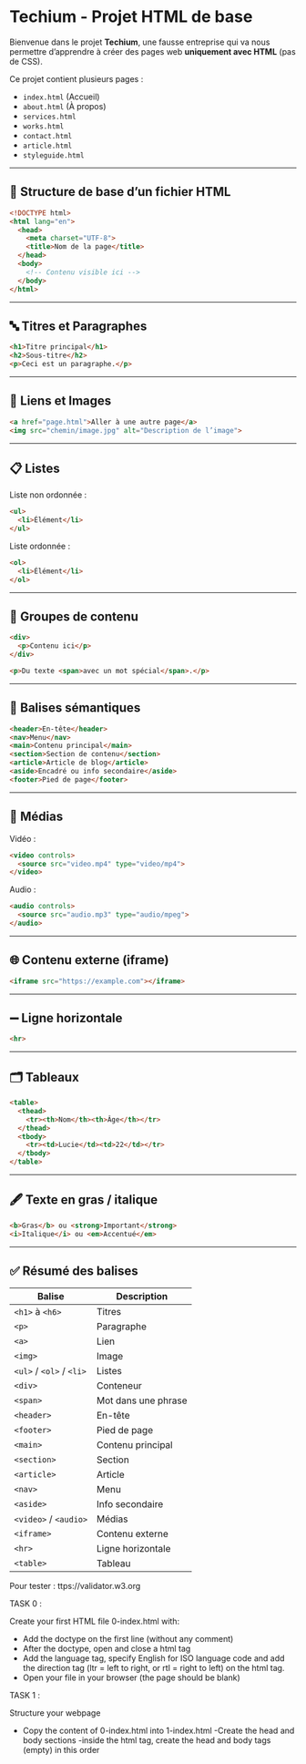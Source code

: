 # Techium - Projet HTML de base

Bienvenue dans le projet **Techium**, une fausse entreprise qui va nous permettre d’apprendre à créer des pages web **uniquement avec HTML** (pas de CSS).

Ce projet contient plusieurs pages :
- `index.html` (Accueil)
- `about.html` (À propos)
- `services.html`
- `works.html`
- `contact.html`
- `article.html`
- `styleguide.html`

---

## 📄 Structure de base d’un fichier HTML

```html
<!DOCTYPE html>
<html lang="en">
  <head>
    <meta charset="UTF-8">
    <title>Nom de la page</title>
  </head>
  <body>
    <!-- Contenu visible ici -->
  </body>
</html>
```

---

## 🔤 Titres et Paragraphes

```html
<h1>Titre principal</h1>
<h2>Sous-titre</h2>
<p>Ceci est un paragraphe.</p>
```

---

## 🔗 Liens et Images

```html
<a href="page.html">Aller à une autre page</a>
<img src="chemin/image.jpg" alt="Description de l’image">
```

---

## 📋 Listes

Liste non ordonnée :
```html
<ul>
  <li>Élément</li>
</ul>
```

Liste ordonnée :
```html
<ol>
  <li>Élément</li>
</ol>
```

---

## 🧱 Groupes de contenu

```html
<div>
  <p>Contenu ici</p>
</div>

<p>Du texte <span>avec un mot spécial</span>.</p>
```

---

## 🧭 Balises sémantiques

```html
<header>En-tête</header>
<nav>Menu</nav>
<main>Contenu principal</main>
<section>Section de contenu</section>
<article>Article de blog</article>
<aside>Encadré ou info secondaire</aside>
<footer>Pied de page</footer>
```

---

## 🎵 Médias

Vidéo :
```html
<video controls>
  <source src="video.mp4" type="video/mp4">
</video>
```

Audio :
```html
<audio controls>
  <source src="audio.mp3" type="audio/mpeg">
</audio>
```

---

## 🌐 Contenu externe (iframe)

```html
<iframe src="https://example.com"></iframe>
```

---

## ➖ Ligne horizontale

```html
<hr>
```

---

## 🗂️ Tableaux

```html
<table>
  <thead>
    <tr><th>Nom</th><th>Âge</th></tr>
  </thead>
  <tbody>
    <tr><td>Lucie</td><td>22</td></tr>
  </tbody>
</table>
```

---

## 🖋️ Texte en gras / italique

```html
<b>Gras</b> ou <strong>Important</strong>
<i>Italique</i> ou <em>Accentué</em>
```

---

## ✅ Résumé des balises

| Balise       | Description |
|--------------|-------------|
| `<h1>` à `<h6>` | Titres |
| `<p>`        | Paragraphe |
| `<a>`        | Lien |
| `<img>`      | Image |
| `<ul>` / `<ol>` / `<li>` | Listes |
| `<div>`      | Conteneur |
| `<span>`     | Mot dans une phrase |
| `<header>`   | En-tête |
| `<footer>`   | Pied de page |
| `<main>`     | Contenu principal |
| `<section>`  | Section |
| `<article>`  | Article |
| `<nav>`      | Menu |
| `<aside>`    | Info secondaire |
| `<video>` / `<audio>` | Médias |
| `<iframe>`   | Contenu externe |
| `<hr>`       | Ligne horizontale |
| `<table>`    | Tableau |


Pour tester :
ttps://validator.w3.org


TASK 0 :

Create your first HTML file 0-index.html with:

- Add the doctype on the first line (without any comment)
- After the doctype, open and close a html tag
- Add the language tag, specify English for ISO language code and add the direction tag (ltr = left to right, or rtl = right to left) on the html tag.
- Open your file in your browser (the page should be blank)

TASK 1 :

Structure your webpage

- Copy the content of 0-index.html into 1-index.html
-Create the head and body sections
-inside the html tag, create the head and body tags (empty) in this order